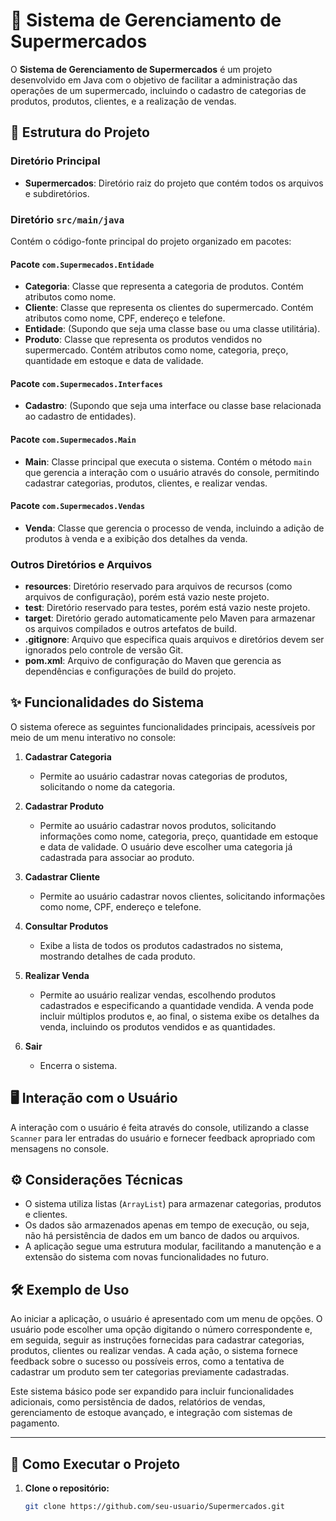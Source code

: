 # 🛒 Sistema de Gerenciamento de Supermercados

O **Sistema de Gerenciamento de Supermercados** é um projeto desenvolvido em Java com o objetivo de facilitar a administração das operações de um supermercado, incluindo o cadastro de categorias de produtos, produtos, clientes, e a realização de vendas.

## 📂 Estrutura do Projeto

### Diretório Principal
- **Supermercados**: Diretório raiz do projeto que contém todos os arquivos e subdiretórios.

### Diretório `src/main/java`
Contém o código-fonte principal do projeto organizado em pacotes:

#### Pacote `com.Supermecados.Entidade`
- **Categoria**: Classe que representa a categoria de produtos. Contém atributos como nome.
- **Cliente**: Classe que representa os clientes do supermercado. Contém atributos como nome, CPF, endereço e telefone.
- **Entidade**: (Supondo que seja uma classe base ou uma classe utilitária).
- **Produto**: Classe que representa os produtos vendidos no supermercado. Contém atributos como nome, categoria, preço, quantidade em estoque e data de validade.

#### Pacote `com.Supermecados.Interfaces`
- **Cadastro**: (Supondo que seja uma interface ou classe base relacionada ao cadastro de entidades).

#### Pacote `com.Supermecados.Main`
- **Main**: Classe principal que executa o sistema. Contém o método `main` que gerencia a interação com o usuário através do console, permitindo cadastrar categorias, produtos, clientes, e realizar vendas.

#### Pacote `com.Supermecados.Vendas`
- **Venda**: Classe que gerencia o processo de venda, incluindo a adição de produtos à venda e a exibição dos detalhes da venda.

### Outros Diretórios e Arquivos
- **resources**: Diretório reservado para arquivos de recursos (como arquivos de configuração), porém está vazio neste projeto.
- **test**: Diretório reservado para testes, porém está vazio neste projeto.
- **target**: Diretório gerado automaticamente pelo Maven para armazenar os arquivos compilados e outros artefatos de build.
- **.gitignore**: Arquivo que especifica quais arquivos e diretórios devem ser ignorados pelo controle de versão Git.
- **pom.xml**: Arquivo de configuração do Maven que gerencia as dependências e configurações de build do projeto.

## ✨ Funcionalidades do Sistema
O sistema oferece as seguintes funcionalidades principais, acessíveis por meio de um menu interativo no console:

1. **Cadastrar Categoria**
   - Permite ao usuário cadastrar novas categorias de produtos, solicitando o nome da categoria.

2. **Cadastrar Produto**
   - Permite ao usuário cadastrar novos produtos, solicitando informações como nome, categoria, preço, quantidade em estoque e data de validade. O usuário deve escolher uma categoria já cadastrada para associar ao produto.

3. **Cadastrar Cliente**
   - Permite ao usuário cadastrar novos clientes, solicitando informações como nome, CPF, endereço e telefone.

4. **Consultar Produtos**
   - Exibe a lista de todos os produtos cadastrados no sistema, mostrando detalhes de cada produto.

5. **Realizar Venda**
   - Permite ao usuário realizar vendas, escolhendo produtos cadastrados e especificando a quantidade vendida. A venda pode incluir múltiplos produtos e, ao final, o sistema exibe os detalhes da venda, incluindo os produtos vendidos e as quantidades.

6. **Sair**
   - Encerra o sistema.

## 🖥️ Interação com o Usuário
A interação com o usuário é feita através do console, utilizando a classe `Scanner` para ler entradas do usuário e fornecer feedback apropriado com mensagens no console.

## ⚙️ Considerações Técnicas
- O sistema utiliza listas (`ArrayList`) para armazenar categorias, produtos e clientes.
- Os dados são armazenados apenas em tempo de execução, ou seja, não há persistência de dados em um banco de dados ou arquivos.
- A aplicação segue uma estrutura modular, facilitando a manutenção e a extensão do sistema com novas funcionalidades no futuro.

## 🛠️ Exemplo de Uso
Ao iniciar a aplicação, o usuário é apresentado com um menu de opções. O usuário pode escolher uma opção digitando o número correspondente e, em seguida, seguir as instruções fornecidas para cadastrar categorias, produtos, clientes ou realizar vendas. A cada ação, o sistema fornece feedback sobre o sucesso ou possíveis erros, como a tentativa de cadastrar um produto sem ter categorias previamente cadastradas.

Este sistema básico pode ser expandido para incluir funcionalidades adicionais, como persistência de dados, relatórios de vendas, gerenciamento de estoque avançado, e integração com sistemas de pagamento.

---

## 🚀 Como Executar o Projeto

1. **Clone o repositório:**
   ```bash
   git clone https://github.com/seu-usuario/Supermercados.git
